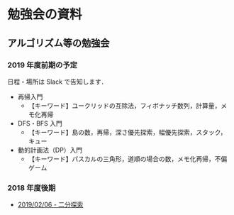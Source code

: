 # 勉強会の資料

## アルゴリズム等の勉強会

### 2019 年度前期の予定

日程・場所は Slack で告知します．

- 再帰入門
    - 【キーワード】ユークリッドの互除法，フィボナッチ数列，計算量，メモ化再帰
- DFS・BFS 入門
    - 【キーワード】島の数，再帰，深さ優先探索，幅優先探索，スタック，キュー
- 動的計画法（DP）入門
    - 【キーワード】パスカルの三角形，道順の場合の数，メモ化再帰，不偏ゲーム


### 2018 年度後期

- [2019/02/06 - 二分探索](./notes/190208_二分探索.md)
